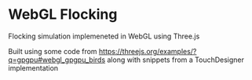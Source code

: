 # WebGL Flocking
 Flocking simulation implemeneted in WebGL using Three.js
 
 
Built using some code from https://threejs.org/examples/?q=gpgpu#webgl_gpgpu_birds along with snippets from a TouchDesigner implementation 
